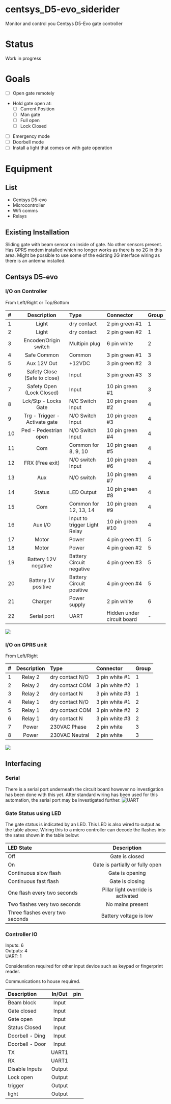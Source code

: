 # centsys_D5-evo_siderider
Monitor and control you Centsys D5-Evo gate controller

# Status

Work in progress

# Goals
- [ ] Open gate remotely
- Hold gate open at:
  - [ ] Current Position
  - [ ] Man gate
  - [ ] Full open
  - [ ] Lock Closed
- [ ] Emergency mode
- [ ] Doorbell mode
- [ ] Install a light that comes on with gate operation

# Equipment
## List
- Centsys D5-evo
- Microcontroller
- Wifi comms
- Relays

## Existing Installation

Sliding gate with beam sensor on inside of gate. No other sensors present. Has GPRS modem installed which no longer works as there is no 2G in this area. Might be possible to use some of the existing 2G interface wiring as there is an antenna installed.

## Centsys D5-evo
### I/O on Controller
From Left/Right or Top/Bottom

| #   |          Description          | Type                         | Connector                  | Group |
|:--- |:-----------------------------:|:---------------------------- |:-------------------------- | ----- |
| 1   |             Light             | dry contact                  | 2 pin green #1             | 1     |
| 2   |             Light             | dry contact                  | 2 pin green #2             | 1     |
| 3   |     Encoder/Origin switch     | Multipin plug                | 6 pin white                | 2     |
| 4   |          Safe Common          | Common                       | 3 pin green #1             | 3     |
| 5   |          Aux 12V Out          | +12VDC                       | 3 pin green #2             | 3     |
| 6   | Safety Close (Safe to close)  | Input                        | 3 pin green #3             | 3     |
| 7   |   Safety Open (Lock Closed)   | Input                        | 10 pin green #1            | 3     |
| 8   |     Lck/Stp - Locks Gate      | N/C Switch Input             | 10 pin green #2            | 4     |
| 9   | Trg - Trigger - Activate gate | N/O Switch Input             | 10 pin green #3            | 4     |
| 10  |     Ped - Pedestrian open     | N/O Switch Input             | 10 pin green #4            | 4     |
| 11  |              Com              | Common for 8, 9, 10          | 10 pin green #5            | 4     |
| 12  |        FRX (Free exit)        | N/O switch Input             | 10 pin green #6            | 4     |
| 13  |              Aux              | N/O switch                   | 10 pin green #7            | 4     |
| 14  |            Status             | LED Output                   | 10 pin green #8            | 4     |
| 15  |              Com              | Common for 12, 13, 14        | 10 pin green #9            | 4     |
| 16  |            Aux I/O            | Input to trigger Light Relay | 10 pin green #10           | 4     |
| 17  |             Motor             | Power                        | 4 pin green #1             | 5     |
| 18  |             Motor             | Power                        | 4 pin green #2             | 5     |
| 19  |     Battery 12V negative      | Battery Circuit negative     | 4 pin green #3             | 5     |
| 20  |      Battery 1V positive      | Battery Circuit positive     | 4 pin green #4             | 5     |
| 21  |            Charger            | Power supply                 | 2 pin white                | 6     |
| 22  |          Serial port          | UART                         | Hidden under circuit board | -     |

![](/pictures/existing_controller.jpg)


### I/O on GPRS unit
From Left/Right

| #   | Description | Type             | Connector      | Group |
|:--- |:-----------:|:---------------- |:-------------- | ----- |
| 1   |   Relay 2   | dry contact  N/O | 3 pin white #1 | 1     |
| 2   |   Relay 2   | dry contact COM  | 3 pin white #2 | 1     |
| 3   |   Relay 2   | dry contact N    | 3 pin white #3 | 1     |
| 4   |   Relay 1   | dry contact  N/O | 3 pin white #1 | 2     |
| 5   |   Relay 1   | dry contact COM  | 3 pin white #2 | 2     |
| 6   |   Relay 1   | dry contact N    | 3 pin white #3 | 2     |
| 7   |    Power    | 230VAC Phase     | 2 pin white    | 3     |
| 8   |    Power    | 230VAC Neutral   | 2 pin white    | 3     |

![](/pictures/existing_GPRS.jpeg)

## Interfacing

### Serial
There is a serial port underneath the circuit board however no investigation has been done with this yet. After standard wiring has been used for this automation, the serial port may be investigated further.
![UART](/pictures/existing_pcb_serial_port_crop.jpeg)


### Gate Status using LED

The gate status is indicated by an LED. This LED is also wired to output as the table above. Wiring this to a micro controller can decode the flashes into the sates shown in the table below:

| LED State                       |            Description             |
|:------------------------------- |:----------------------------------:|
| Off                             |           Gate is closed           |
| On                              |  Gate is partially or fully open  |
| Continuous slow flash           |          Gate is opening           |
| Continuous fast flash           |          Gate is closing           |
| One flash every two seconds     | Pillar light override is activated |
| Two flashes very two seconds    |          No mains present          |
| Three flashes every two seconds |       Battery voltage is low       |

### Controller IO
Inputs:   6
<br>Outputs:  4
<br>UART: 1

Consideration required for other input device such as keypad or fingerprint reader.

Communications to house required.

| Description     | In/Out | pin |
|:--------------- |:------:| --- |
| Beam block      | Input  |     |
| Gate closed     | Input  |     |
| Gate open       | Input  |     |
| Status Closed   | Input  |     |
| Doorbell - Ding | Input  |     |
| Doorbell - Door | Input  |     |
| TX              | UART1  |     |
| RX              | UART1  |     |
| Disable Inputs  | Output |     |
| Lock open       | Output |     |
| trigger         | Output |     |
| light           | Output |     |
